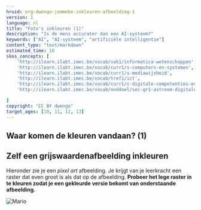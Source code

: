 ```yaml
---
hruid: org-dwengo-jommeke-inkleuren-afbeelding-1
version: 1
language: nl
title: "Foto's inkleuren (1)"
description: "Is de mens accurater dan een AI-systeem?"
keywords: ["AI", "AI-systeem", "artificiële intelligentie"]
content_type: "text/markdown"
estimated_time: 10
skos_concepts: [
    'http://ilearn.ilabt.imec.be/vocab/vak1/informatica-wetenschappen', 
    'http://ilearn.ilabt.imec.be/vocab/curr1/s-computers-en-systemen',
    'http://ilearn.ilabt.imec.be/vocab/curr1/s-mediawijsheid',
    'http://ilearn.ilabt.imec.be/vocab/tref1/ict',
    'http://ilearn.ilabt.imec.be/vocab/curr1/c-digitale-competenties-en-mediawijsheid',
    'http://ilearn.ilabt.imec.be/vocab/onddoel/sec-gr1-astroom-digitale-competenties-en-mediawijsheid-4.5',

]
copyright: "CC BY dwengo"
target_ages: [10, 11, 12, 13]
---
```



## Waar komen de kleuren vandaan? (1)

Zelf een grijswaardenafbeelding inkleuren
--------------------------------------------

Hieronder zie je een *pixel art* afbeelding. Je krijgt van je leerkracht een raster dat even groot is als dat op de afbeelding. **Probeer het lege raster in te kleuren zodat je een gekleurde versie bekomt van onderstaande afbeelding.**

![Mario](img/image.png)
